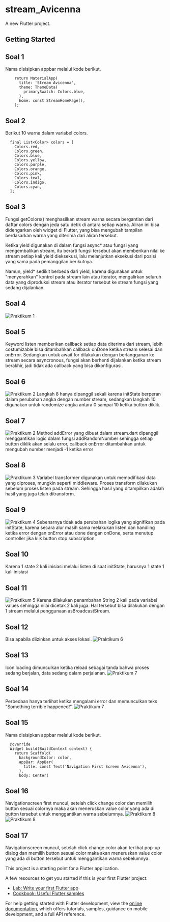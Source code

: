 # stream_Avicenna

A new Flutter project.

## Getting Started

## Soal 1

Nama disisipkan appbar melalui kode berikut.

```
    return MaterialApp(
      title: 'Stream Avicenna',
      theme: ThemeData(
        primarySwatch: Colors.blue,
      ),
      home: const StreamHomePage(),
    );
```

## Soal 2

Berikut 10 warna dalam variabel colors.

```
  final List<Color> colors = [
    Colors.red,
    Colors.green,
    Colors.blue,
    Colors.yellow,
    Colors.purple,
    Colors.orange,
    Colors.pink,
    Colors.teal,
    Colors.indigo,
    Colors.cyan,
  ];
```

## Soal 3

Fungsi getColors() menghasilkan stream warna secara bergantian dari daftar colors dengan jeda satu detik di antara setiap warna. Aliran ini bisa didengarkan oleh widget di Flutter, yang bisa mengubah tampilan berdasarkan warna yang diterima dari aliran tersebut.

Ketika yield digunakan di dalam fungsi async* atau fungsi yang mengembalikan stream, itu berarti fungsi tersebut akan memberikan nilai ke stream setiap kali yield dieksekusi, lalu melanjutkan eksekusi dari posisi yang sama pada pemanggilan berikutnya.

Namun, yield* sedikit berbeda dari yield, karena digunakan untuk "menyerahkan" kontrol pada stream lain atau iterator, mengalirkan seluruh data yang diproduksi stream atau iterator tersebut ke stream fungsi yang sedang dijalankan.

## Soal 4

![Praktikum 1](assets/images/p1.png)

## Soal 5

Keyword listen memberikan callback setiap data diterima dari stream, lebih costumizable bisa ditambahkan callback onDone ketika stream selesai dan onError. Sedangkan untuk await for dilakukan dengan berlangganan ke stream secara asyncronous, fungsi akan berhenti dijalankan ketika stream berakhir, jadi tidak ada callback yang bisa dikonfigurasi.  

## Soal 6

![Praktikum 2](assets/images/p2.png)
Langkah 8 hanya dipanggil sekali karena initState berperan dalam perubahan angka dengan number stream, sedangkan langkah 10 digunakan untuk randomize angka antara 0 sampai 10 ketika button diklik.

## Soal 7

![Praktikum 2](assets/images/p22.png)
Method addError yang dibuat dalam stream.dart dipanggil menggantikan logic dalam fungsi addRandomNumber sehingga setiap button diklik akan selalu error, callback onError ditambahkan untuk mengubah number menjadi -1 ketika error

## Soal 8

![Praktikum 3](assets/images/p3.png)
Variabel transformer digunakan untuk memodifikasi data yang diproses, mungkin seperti middleware. Proses transform dilakukan sebelum proses listen pada stream. Sehingga hasil yang ditampilkan adalah hasil yang juga telah ditransform.

## Soal 9

![Praktikum 4](assets/images/p4.png)
Sebenarnya tidak ada perubahan logika yang signifikan pada initState, karena secara alur masih sama melakukan listen dan handling ketika error dengan onError atau done dengan onDone, serta menutup controller jika klik button stop subscription.

## Soal 10

Karena 1 state 2 kali inisiasi melalui listen di saat initState, harusnya 1 state 1 kali inisiasi 

## Soal 11

![Praktikum 5](assets/images/p5.png)
Karena dilakukan penambahan String 2 kali pada variabel values sehingga nilai dicetak 2 kali juga. Hal tersebut bisa dilakukan dengan 1 stream melalui penggunaan asBroadcastStream.

## Soal 12

Bisa apabila diizinkan untuk akses lokasi.
![Praktikum 6](assets/images/p6.png)

## Soal 13

Icon loading dimunculkan ketika reload sebagai tanda bahwa proses sedang berjalan, data sedang dalam perjalanan.
![Praktikum 7](assets/images/p7.png)

## Soal 14

Perbedaan hanya terlihat ketika mengalami error dan memunculkan teks "Something terrible happened!".
![Praktikum 7](assets/images/p7.png)

## Soal 15

Nama disisipkan appbar melalui kode berikut.

```
  @override
  Widget build(BuildContext context) {
    return Scaffold(
      backgroundColor: color,
      appBar: AppBar(
        title: const Text('Navigation First Screen Avicenna'),
      ),
      body: Center(
```

## Soal 16

Navigationscreen first muncul, setelah click change color dan memilih button sesuai colornya maka akan meneruskan value color yang ada di button tersebut untuk menggantikan warna sebelumnya.
![Praktikum 8](assets/images/p81.png)
![Praktikum 8](assets/images/p82.png)

## Soal 17

Navigationscreen muncul, setelah click change color akan terlihat pop-up dialog dan memilih button sesuai color maka akan meneruskan value color yang ada di button tersebut untuk menggantikan warna sebelumnya.

This project is a starting point for a Flutter application.

A few resources to get you started if this is your first Flutter project:

- [Lab: Write your first Flutter app](https://docs.flutter.dev/get-started/codelab)
- [Cookbook: Useful Flutter samples](https://docs.flutter.dev/cookbook)

For help getting started with Flutter development, view the
[online documentation](https://docs.flutter.dev/), which offers tutorials,
samples, guidance on mobile development, and a full API reference.
